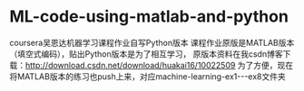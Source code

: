 # ML-code-using-matlab-and-python
coursera吴恩达机器学习课程作业自写Python版本
课程作业原版是MATLAB版本（填空式编码），贴出Python版本是为了相互学习，
原版本资料在我csdn博客下载：http://download.csdn.net/download/huakai16/10022509
为了方便，现在将MATLAB版本的练习也push上来，对应machine-learning-ex1---ex8文件夹
